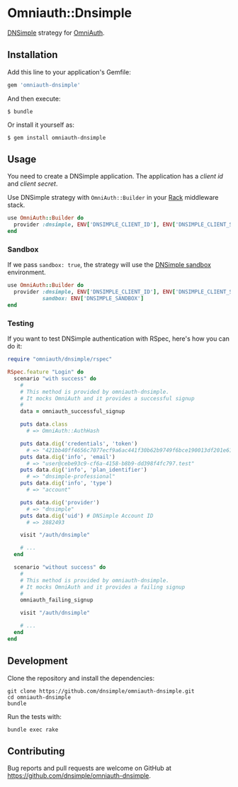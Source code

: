 # Omniauth::Dnsimple

[DNSimple](https://dnsimple.com) strategy for [OmniAuth](https://github.com/omniauth/omniauth).

## Installation

Add this line to your application's Gemfile:

```ruby
gem 'omniauth-dnsimple'
```

And then execute:

    $ bundle

Or install it yourself as:

    $ gem install omniauth-dnsimple

## Usage

You need to create a DNSimple application. The application has a _client id_ and _client secret_.

Use DNSimple strategy with `OmniAuth::Builder` in your [Rack](https://rack.github.io) middleware stack.

```ruby
use OmniAuth::Builder do
  provider :dnsimple, ENV['DNSIMPLE_CLIENT_ID'], ENV['DNSIMPLE_CLIENT_SECRET']
end
```

### Sandbox

If we pass `sandbox: true`, the strategy will use the [DNSimple sandbox](https://developer.dnsimple.com/sandbox/) environment.

```ruby
use OmniAuth::Builder do
  provider :dnsimple, ENV['DNSIMPLE_CLIENT_ID'], ENV['DNSIMPLE_CLIENT_SECRET'],
           sandbox: ENV['DNSIMPLE_SANDBOX']
end
```

### Testing

If you want to test DNSimple authentication with RSpec, here's how you can do it:

```ruby
require "omniauth/dnsimple/rspec"

RSpec.feature "Login" do
  scenario "with success" do
    #
    # This method is provided by omniauth-dnsimple.
    # It mocks OmniAuth and it provides a successful signup
    #
    data = omniauth_successful_signup 

    puts data.class
      # => OmniAuth::AuthHash

    puts data.dig('credentials', 'token')
      # => "421bb40ff4656c7077ecf9a6ac441f30b62b9749f6bce190013df201e61125f8"
    puts data.dig('info', 'email')
      # => "user@cebe93c9-cf6a-4158-b8b9-dd398f4fc797.test"
    puts data.dig('info', 'plan_identifier')
      # => "dnsimple-professional"
    puts data.dig('info', 'type')
      # => "account"

    puts data.dig('provider')
      # => "dnsimple"
    puts data.dig('uid') # DNSimple Account ID
      # => 2882493

    visit "/auth/dnsimple"

    # ...
  end

  scenario "without success" do
    #
    # This method is provided by omniauth-dnsimple.
    # It mocks OmniAuth and it provides a failing signup
    #
    omniauth_failing_signup

    visit "/auth/dnsimple"

    # ...
  end
end
```

## Development

Clone the repository and install the dependencies:

```
git clone https://github.com/dnsimple/omniauth-dnsimple.git
cd omniauth-dnsimple
bundle
```

Run the tests with:

```
bundle exec rake
```

## Contributing

Bug reports and pull requests are welcome on GitHub at https://github.com/dnsimple/omniauth-dnsimple.
